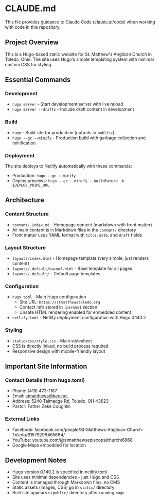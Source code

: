 # CLAUDE.md

This file provides guidance to Claude Code (claude.ai/code) when working with code in this repository.

## Project Overview

This is a Hugo-based static website for St. Matthew's Anglican Church in Toledo, Ohio. The site uses Hugo's simple templating system with minimal custom CSS for styling.

## Essential Commands

### Development
- `hugo server` - Start development server with live reload
- `hugo server --drafts` - Include draft content in development

### Build
- `hugo` - Build site for production (outputs to `public/`)
- `hugo --gc --minify` - Production build with garbage collection and minification

### Deployment
The site deploys to Netlify automatically with these commands:
- Production: `hugo --gc --minify`
- Deploy previews: `hugo --gc --minify --buildFuture -b $DEPLOY_PRIME_URL`

## Architecture

### Content Structure
- `content/_index.md` - Homepage content (markdown with front matter)
- All main content is in Markdown files in the `content/` directory
- Front matter uses YAML format with `title`, `date`, and `draft` fields

### Layout Structure
- `layouts/index.html` - Homepage template (very simple, just renders content)
- `layouts/_default/baseof.html` - Base template for all pages
- `layouts/_default/` - Default page templates

### Configuration
- `hugo.toml` - Main Hugo configuration
  - Site URL: `https://stmatthewstoledo.org`
  - Contact info stored in `[params]` section
  - Unsafe HTML rendering enabled for embedded content
- `netlify.toml` - Netlify deployment configuration with Hugo 0.140.2

### Styling
- `static/css/style.css` - Main stylesheet
- CSS is directly linked, no build process required
- Responsive design with mobile-friendly layout

## Important Site Information

### Contact Details (from hugo.toml)
- Phone: (419) 473-1187
- Email: stmatthews@bex.net
- Address: 5240 Talmadge Rd, Toledo, OH 43623
- Pastor: Father Zeke Coughlin

### External Links
- Facebook: facebook.com/people/St-Matthews-Anglican-Church-Toledo/61579296465664/
- YouTube: youtube.com/@stmatthewsepiscopalchurcht6968
- Google Maps embedded for location

## Development Notes

- Hugo version 0.140.2 is specified in netlify.toml
- Site uses minimal dependencies - just Hugo and CSS
- Content is managed through Markdown files, no CMS
- Static assets (images, CSS) go in `static/` directory
- Built site appears in `public/` directory after running `hugo`
